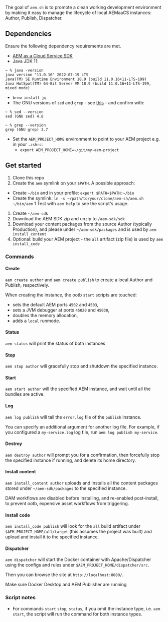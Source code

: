 The goal of `aem.sh` is to promote a clean working development environment by making it easy to manage the lifecycle of local AEMaaCS instances: Author, Publish, Dispatcher.

## Dependencies

Ensure the following dependency requirements are met.

* [AEM as a Cloud Service SDK](https://experienceleague.adobe.com/docs/experience-manager-cloud-service/content/implementing/developing/aem-as-a-cloud-service-sdk.html?lang=en)
* Java JDK 11:
```
~ % java -version
java version "11.0.16" 2022-07-19 LTS
Java(TM) SE Runtime Environment 18.9 (build 11.0.16+11-LTS-199)
Java HotSpot(TM) 64-Bit Server VM 18.9 (build 11.0.16+11-LTS-199, mixed mode)
```
* `brew install jq`
* The GNU versions of `sed` and `grep` - see [this](https://medium.com/@bramblexu/install-gnu-sed-on-mac-os-and-set-it-as-default-7c17ef1b8f64) - and confirm with:
```
~ % sed --version
sed (GNU sed) 4.8

~ % grep --version
grep (GNU grep) 3.7
```

* Set the `AEM_PROJECT_HOME` environment to point to your AEM project e.g. in your `.zshrc`:
  * `export AEM_PROJECT_HOME=~/git/my-aem-project`


## Get started

1. Clone this repo
1. Create the `aem` symlink on your `$PATH`. A possible approach:
  * Create `~/bin` and in your profile: `export $PATH=$PATH:~/bin`
  * Create the symlink: `ln -s ~/path/to/your/clone/aem-sh/aem.sh ~/bin/aem`
1 Test with `aem help` to see the script's usage.
1. Create `~/aem-sdk`
1. Download the AEM SDK zip and unzip to `/aem-sdk/sdk`
1. Download your content packages from the source Author (typically Production), and please under `~/aem-sdk/packages` and is used by `aem install_content`
1. Optional: build your AEM project - the `all` artifact (zip file) is used by `aem install_code`



### Commands

#### Create

`aem create author` and `aem create publish` to create a local Author and Publish, respectively.

When creating the instance, the ootb `start` scripts are touched:

* sets the default AEM ports `4502` and `4503`,
* sets a JVM debugger at ports `45020` and `45030`,
* doubles the memory allocation,
* adds a `local` runmode.

#### Status

`aem status` will print the status of both instances


#### Stop

`aem stop author` will gracefully stop and shutdown the specified instance.


#### Start

`aem start author` will the specified AEM instance, and wait until all the bundles are active.


#### Log

`aem log publish` will tail the `error.log` file of the `publish` instance.

You can specify an additional argument for another log file. For example, if you configured a `my-service.log` log file, run `aem log publish my-service`.


#### Destroy

`aem destroy author` will prompt you for a confirmation, then forcefully stop the specified instance if running, and delete its home directory.


#### Install content

`aem install_content author` uploads and installs all the content packages stored under `~/aem-sdk/packages` to the specified instance.

DAM workflows are disabled before installing, and re-enabled post-install, to prevent ootb, expensive asset workflows from triggering.


#### Install code

`aem install_code publish` will look for the `all` build artifact under `$AEM_PROJECT_HOME/all/target` (this assumes the project was built) and upload and install it to the specified instance.


#### Dispatcher

`aem dispatcher` will start the Docker container with Apache/Dispatcher using the configs and rules under `$AEM_PROJECT_HOME/dispatcher/src`.

Then you can browse the site at `http://localhost:8080/`.

Make sure Docker Desktop and AEM Publisher are running


### Script notes

* For commands `start` `stop`, `status`, if you omit the instance type, i.e. `aem start`, the script will run the command for both instance types.
